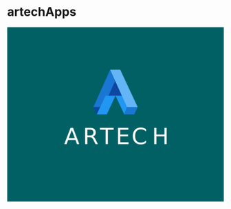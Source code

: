 # artechApps
![ARTECHLOGO|50%](https://github.com/BrandgrandRealMe/artechApps/blob/main/Logos/color_logo_with_background.png) 
